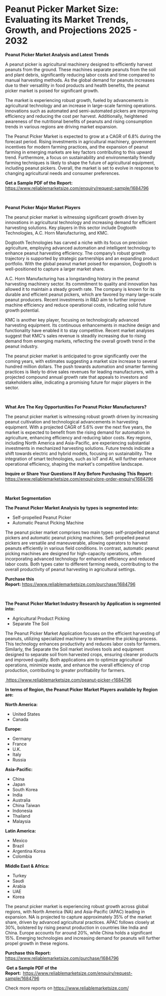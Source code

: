<p><h1>Peanut Picker Market Size: Evaluating its Market Trends, Growth, and Projections 2025 - 2032</h1></p><p><strong>Peanut Picker Market Analysis and Latest Trends</strong></p>
<p><p>A peanut picker is agricultural machinery designed to efficiently harvest peanuts from the ground. These machines separate peanuts from the soil and plant debris, significantly reducing labor costs and time compared to manual harvesting methods. As the global demand for peanuts increases due to their versatility in food products and health benefits, the peanut picker market is poised for significant growth.</p><p>The market is experiencing robust growth, fueled by advancements in agricultural technology and an increase in large-scale farming operations. Innovations such as automated and semi-automated pickers are improving efficiency and reducing the cost per harvest. Additionally, heightened awareness of the nutritional benefits of peanuts and rising consumption trends in various regions are driving market expansion.</p><p>The Peanut Picker Market is expected to grow at a CAGR of 6.8% during the forecast period. Rising investments in agricultural machinery, government incentives for modern farming practices, and the expansion of peanut farming in emerging markets are key factors contributing to this upward trend. Furthermore, a focus on sustainability and environmentally friendly farming techniques is likely to shape the future of agricultural equipment, including peanut pickers. Overall, the market is set to evolve in response to changing agricultural needs and consumer preferences.</p></p>
<p><strong>Get a Sample PDF of the Report:&nbsp;</strong> <a href="https://www.reliablemarketsize.com/enquiry/request-sample/1684796?utm_campaign=3516&utm_medium=2&utm_source=Github&utm_content=ia&utm_term=26032025&utm_id=peanut-picker">https://www.reliablemarketsize.com/enquiry/request-sample/1684796</a></p>
<p>&nbsp;</p>
<p><strong>Peanut Picker Major Market Players</strong></p>
<p><p>The peanut picker market is witnessing significant growth driven by innovations in agricultural technology and increasing demand for efficient harvesting solutions. Key players in this sector include Dogtooth Technologies, A.C. Horn Manufacturing, and KMC.</p><p>Dogtooth Technologies has carved a niche with its focus on precision agriculture, employing advanced automation and intelligent technology to enhance peanut harvesting efficiency. The company’s robust growth trajectory is supported by strategic partnerships and an expanding product portfolio. With the global peanut market poised for expansion, Dogtooth is well-positioned to capture a larger market share.</p><p>A.C. Horn Manufacturing has a longstanding history in the peanut harvesting machinery sector. Its commitment to quality and innovation has allowed it to maintain a steady growth rate. The company is known for its durable and efficient peanut pickers, which are favored by many large-scale peanut producers. Recent investments in R&D aim to further improve machine efficiency and reduce operational costs, indicating solid future growth potential.</p><p>KMC is another key player, focusing on technologically advanced harvesting equipment. Its continuous enhancements in machine design and functionality have enabled it to stay competitive. Recent market analyses suggest that KMC's sales revenue is steadily increasing due to rising demand from emerging markets, reflecting the overall growth trend in the peanut industry.</p><p>The peanut picker market is anticipated to grow significantly over the coming years, with estimates suggesting a market size increase to several hundred million dollars. The push towards automation and smarter farming practices is likely to drive sales revenues for leading manufacturers, with a projected compound annual growth rate that appeals to investors and stakeholders alike, indicating a promising future for major players in the sector.</p></p>
<p>&nbsp;</p>
<p><strong>What Are The Key Opportunities For Peanut Picker Manufacturers?</strong></p>
<p><p>The peanut picker market is witnessing robust growth driven by increasing peanut cultivation and technological advancements in harvesting equipment. With a projected CAGR of 5.6% over the next five years, the market is expected to benefit from the rising demand for automation in agriculture, enhancing efficiency and reducing labor costs. Key regions, including North America and Asia-Pacific, are experiencing substantial investments in mechanized harvesting solutions. Future trends indicate a shift towards electric and hybrid models, focusing on sustainability. The integration of smart technologies, such as IoT and AI, will further enhance operational efficiency, shaping the market's competitive landscape.</p></p>
<p><strong>Inquire or Share Your Questions If Any Before Purchasing This Report:</strong> <a href="https://www.reliablemarketsize.com/enquiry/pre-order-enquiry/1684796?utm_campaign=3516&utm_medium=2&utm_source=Github&utm_content=ia&utm_term=26032025&utm_id=peanut-picker">https://www.reliablemarketsize.com/enquiry/pre-order-enquiry/1684796</a></p>
<p>&nbsp;</p>
<p><strong>Market Segmentation</strong></p>
<p><strong>The Peanut Picker Market Analysis by types is segmented into:</strong></p>
<p><ul><li>Self-propelled Peanut Picker</li><li>Automatic Peanut Picking Machine</li></ul></p>
<p><p>The peanut picker market comprises two main types: self-propelled peanut pickers and automatic peanut picking machines. Self-propelled peanut pickers are versatile and maneuverable, allowing operators to harvest peanuts efficiently in various field conditions. In contrast, automatic peanut picking machines are designed for high-capacity operations, often incorporating advanced technology for enhanced efficiency and reduced labor costs. Both types cater to different farming needs, contributing to the overall productivity of peanut harvesting in agricultural settings.</p></p>
<p><strong>Purchase this Report:&nbsp;</strong><a href="https://www.reliablemarketsize.com/purchase/1684796?utm_campaign=3516&utm_medium=2&utm_source=Github&utm_content=ia&utm_term=26032025&utm_id=peanut-picker">https://www.reliablemarketsize.com/purchase/1684796</a></p>
<p>&nbsp;</p>
<p><strong>The Peanut Picker Market Industry Research by Application is segmented into:</strong></p>
<p><ul><li>Agricultural Product Picking</li><li>Separate The Soil</li></ul></p>
<p><p>The Peanut Picker Market Application focuses on the efficient harvesting of peanuts, utilizing specialized machinery to streamline the picking process. This technology enhances productivity and reduces labor costs for farmers. Similarly, the Separate the Soil market involves tools and equipment designed to separate soil from harvested crops, ensuring cleaner products and improved quality. Both applications aim to optimize agricultural operations, minimize waste, and enhance the overall efficiency of crop production, contributing to greater profitability for farmers.</p></p>
<p><a href="https://www.reliablemarketsize.com/peanut-picker-r1684796?utm_campaign=3516&utm_medium=2&utm_source=Github&utm_content=ia&utm_term=26032025&utm_id=peanut-picker">&nbsp;https://www.reliablemarketsize.com/peanut-picker-r1684796</a></p>
<p><strong>In terms of Region, the Peanut Picker Market Players available by Region are:</strong></p>
<p>
    <p> <strong> North America: </strong>
        <ul>
            <li>United States</li>
            <li>Canada</li>
        </ul>
        </p> 
    <p> <strong> Europe: </strong>
        <ul>
            <li>Germany</li>
            <li>France</li>
            <li>U.K.</li>
            <li>Italy</li>
            <li>Russia</li>
        </ul>
        </p> 
    <p> <strong> Asia-Pacific: </strong>
        <ul>
            <li>China</li>
            <li>Japan</li>
            <li>South Korea</li>
            <li>India</li>
            <li>Australia</li>
            <li>China Taiwan</li>
            <li>Indonesia</li>
            <li>Thailand</li>
            <li>Malaysia</li>
        </ul>
        </p> 
    <p> <strong> Latin America: </strong>
        <ul>
            <li>Mexico</li>
            <li>Brazil</li>
            <li>Argentina Korea</li>
            <li>Colombia</li>
        </ul>
        </p> 
    <p> <strong> Middle East & Africa: </strong>
        <ul>
            <li>Turkey</li>
            <li>Saudi</li>
            <li>Arabia</li>
            <li>UAE</li>
            <li>Korea</li>
        </ul>
    </p>
    </p>
<p><p>The peanut picker market is experiencing robust growth across global regions, with North America (NA) and Asia-Pacific (APAC) leading in expansion. NA is projected to capture approximately 35% of the market share, driven by advanced agricultural practices. APAC follows closely at 30%, bolstered by rising peanut production in countries like India and China. Europe accounts for around 20%, while China holds a significant 15%. Emerging technologies and increasing demand for peanuts will further propel growth in these regions.</p></p>
<p><strong>Purchase this Report: </strong><a href="https://www.reliablemarketsize.com/purchase/1684796?utm_campaign=3516&utm_medium=2&utm_source=Github&utm_content=ia&utm_term=26032025&utm_id=peanut-picker">https://www.reliablemarketsize.com/purchase/1684796</a></p>
<p>&nbsp;<strong>Get a Sample PDF of the Report:&nbsp;&nbsp;</strong><a href="https://www.reliablemarketsize.com/enquiry/request-sample/1684796?utm_campaign=3516&utm_medium=2&utm_source=Github&utm_content=ia&utm_term=26032025&utm_id=peanut-picker">https://www.reliablemarketsize.com/enquiry/request-sample/1684796</a></p>
<p><strong></strong></p>
<p>Check more reports on <a href="https://www.reliablemarketsize.com/?utm_campaign=3516&utm_medium=2&utm_source=Github&utm_content=ia&utm_term=26032025&utm_id=peanut-picker">https://www.reliablemarketsize.com/</a></p>